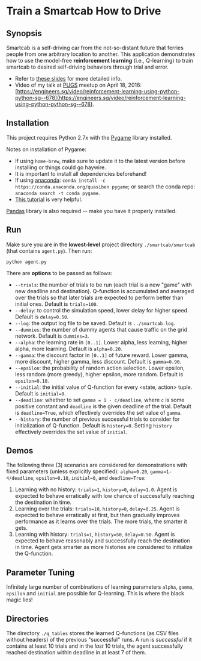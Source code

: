 # Train a Smartcab How to Drive

## Synopsis
Smartcab is a self-driving car from the not-so-distant future that ferries people from one arbitrary location to another. This application demonstrates how to use the model-free **reinforcement learning** (i.e., Q-learning) to train smartcab to desired self-driving behaviors through trial and error.

* Refer to [these slides](https://docs.google.com/presentation/d/1fJPmHzDFc9SYykhgZIRH-ZovdRat6cHJOBNG4CzTA60/edit?usp=sharing) for more detailed info.
* Video of my talk at [PUGS](http://pugs.org.sg/) meetup on April 18, 2016: [https://engineers.sg/video/reinforcement-learning-using-python-python-sg--678](https://engineers.sg/video/reinforcement-learning-using-python-python-sg--678).

## Installation

This project requires Python 2.7x with the [Pygame](https://www.pygame.org/wiki/GettingStarted) library installed.

Notes on installation of Pygame:
- If using `home-brew`, make sure to update it to the latest version before installing or things could go haywire.
- It is important to install all dependencies beforehand!
- If using [anaconda](https://www.continuum.io/downloads): `conda install -c https://conda.anaconda.org/quasiben pygame`; or search the conda repo: `anaconda search -t conda pygame`.
- [This tutorial](http://kidscancode.org/blog/2015/09/pygame_install/) is very helpful.

[Pandas](http://pandas.pydata.org/) library is also required -- make you have it properly installed.

## Run

Make sure you are in the **lowest-level** project directory `./smartcab/smartcab` (that contains `agent.py`). Then run:

```python agent.py```

There are **options** to be passed as follows:
* `--trials`: the number of trials to be run (each trial is a new "game" with new deadline and destination). Q-function is accumulated and averaged over the trials so that later trials are expected to perform better than initial ones. Default is `trials=100`.
* `--delay`: to control the simulation speed, lower delay for higher speed. Default is `delay=0.50`.
* `--log`: the output log file to be saved. Default is `../smartcab.log`.
* `--dummies`: the number of dummy agents that cause traffic on the grid network. Default is `dummies=3`.
* `--alpha`: the learning rate in `[0..1]`. Lower alpha, less learning, higher alpha, more learning. Default is `alpha=0.20`.
* `--gamma`: the discount factor in `[0..1]` of future reward. Lower gamma, more discount, higher gamma, less discount. Default is `gamma=0.90`.
* `--epsilon`: the probability of random action selection. Lower epsilon, less random (more greedy), higher epsilon, more random. Default is `epsilon=0.10`.
* `--initial`: the initial value of Q-function for every <state, action> tuple. Default is `initial=0`.
* `--deadline`: whether to set `gamma = 1 - c/deadline`, where `c` is some positive constant and `deadline` is the given deadline of the trial. Default is `deadline=True`, which effectively overrides the set value of `gamma`. 
* `--history`: the number of previous successful trials to consider for initialization of Q-function. Default is `history=0`. Setting `history` effectively overrides the set value of `initial`.

## Demos

The following three (3) scenarios are considered for demonstrations with fixed parameters (unless explicitly specified): `alpha=0.20`, `gamma=1-4/deadline`, `epsilon=0.10`, `initial=0`, and `deadline=True`:
1. Learning with no history: `trials=1`, `history=0`, `delay=1.0`. Agent is expected to behave erratically with low chance of successfully reaching the destination in time. 
2. Learning over the trials: `trials=10`, `history=0`, `delay=0.25`. Agent is expected to behave erratically at first, but then gradually improves performance as it learns over the trials. The more trials, the smarter it gets.
3. Learning with history: `trials=1`, `history=50`, `delay=0.50`. Agent is expected to behave reasonably and successfully reach the destination in time. Agent gets smarter as more histories are considered to initialize the Q-function.

## Parameter Tuning

Infinitely large number of combinations of learning parameters `alpha`, `gamma`, `epsilon` and `initial` are possible for Q-learning. This is where the black magic lies! 

## Directories

The directory `./q_tables` stores the learned Q-functions (as CSV files without headers) of the previous "successful" runs. A run is *successful* if it contains at least 10 trials and in the *last* 10 trials, the agent successfully reached destination within deadline in at least 7 of them.
